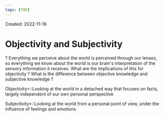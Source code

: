 ```yaml
---
tags: [TOK] 
---
```

Created: 2022-11-16

# Objectivity and Subjectivity
?
Everything we perceive about the world is perceived through our lenses, so everything we know about the world is our brain's interpretation of the sensory information it receives. 
What are the implications of this for objectivity ?
What is the difference between objective knowledge and subjective knowledge ?

Objectivity=::Looking at the world in a detached way that focuses on facts, largely independent of our own personal perspective

Subjectivity=::Looking at the world from a personal point of view, under the influence of feelings and emotions
